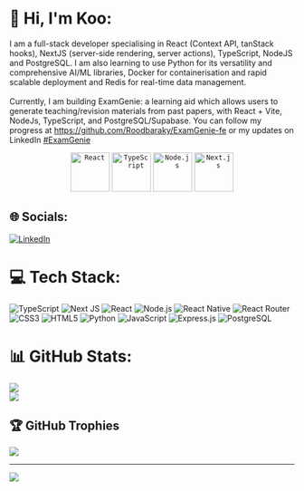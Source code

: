 # 💫 Hi, I'm Koo:
I am a full-stack developer specialising in React (Context API, tanStack hooks), NextJS (server-side rendering, server actions), TypeScript, NodeJS and PostgreSQL. I am also learning to use Python for its versatility and comprehensive AI/ML libraries, Docker for containerisation and rapid scalable deployment and Redis for real-time data management.<br><br>Currently, I am building ExamGenie: a learning aid which allows users to generate teaching/revision materials from past papers, with React + Vite, NodeJs, TypeScript, and PostgreSQL/Supabase. You can follow my progress at https://github.com/Roodbaraky/ExamGenie-fe or my updates on LinkedIn [#ExamGenie](https://www.linkedin.com/search/results/all/?keywords=%22%23examgenie%22&origin=GLOBAL_SEARCH_HEADER&sid=BGS)

<div align="center">
	<code><img width="69" src="https://user-images.githubusercontent.com/25181517/183897015-94a058a6-b86e-4e42-a37f-bf92061753e5.png" alt="React" title="React"/></code>
	<code><img width="69" src="https://user-images.githubusercontent.com/25181517/183890598-19a0ac2d-e88a-4005-a8df-1ee36782fde1.png" alt="TypeScript" title="TypeScript"/></code>
	<code><img width="69" src="https://user-images.githubusercontent.com/25181517/183568594-85e280a7-0d7e-4d1a-9028-c8c2209e073c.png" alt="Node.js" title="Node.js"/></code>
	<code><img width="69" src="https://github.com/marwin1991/profile-technology-icons/assets/136815194/5f8c622c-c217-4649-b0a9-7e0ee24bd704" alt="Next.js" title="Next.js"/></code>
</div>

## 🌐 Socials:
[![LinkedIn](https://img.shields.io/badge/LinkedIn-%230077B5.svg?logo=linkedin&logoColor=white)](https://www.linkedin.com/in/koorosh-roodbaraky/) 

# 💻 Tech Stack:
![TypeScript](https://img.shields.io/badge/typescript-%23007ACC.svg?style=for-the-badge&logo=typescript&logoColor=white) ![Next JS](https://img.shields.io/badge/Next-black?style=for-the-badge&logo=next.js&logoColor=white)  ![React](https://img.shields.io/badge/react-%2320232a.svg?style=for-the-badge&logo=react&logoColor=%2361DAFB) ![Node.js](https://img.shields.io/badge/node-%23323330.svg?style=for-the-badge&logo=node&logoColor=%23F7DF1E) ![React Native](https://img.shields.io/badge/react_native-%2320232a.svg?style=for-the-badge&logo=react&logoColor=%2361DAFB) ![React Router](https://img.shields.io/badge/React_Router-CA4245?style=for-the-badge&logo=react-router&logoColor=white) ![CSS3](https://img.shields.io/badge/css3-%231572B6.svg?style=for-the-badge&logo=css3&logoColor=white) ![HTML5](https://img.shields.io/badge/html5-%23E34F26.svg?style=for-the-badge&logo=html5&logoColor=white) ![Python](https://img.shields.io/badge/python-3670A0?style=for-the-badge&logo=python&logoColor=ffdd54) ![JavaScript](https://img.shields.io/badge/javascript-%23323330.svg?style=for-the-badge&logo=javascript&logoColor=%23F7DF1E) ![Express.js](https://img.shields.io/badge/express.js-%23404d59.svg?style=for-the-badge&logo=express&logoColor=%2361DAFB) ![PostgreSQL](https://img.shields.io/badge/postgresql-black?style=for-the-badge&logo=postgresql&logoColor=white)
# 📊 GitHub Stats:
![](https://github-readme-streak-stats.herokuapp.com/?user=Roodbaraky&theme=dark&hide_border=false)<br/>
![](https://github-readme-stats.vercel.app/api/top-langs/?username=Roodbaraky&theme=dark&hide_border=false&include_all_commits=false&count_private=false&layout=compact)

## 🏆 GitHub Trophies
![](https://github-profile-trophy.vercel.app/?username=Roodbaraky&theme=monokai&no-frame=false&no-bg=true&margin-w=4)

---
[![](https://visitcount.itsvg.in/api?id=Roodbaraky&icon=0&color=4)](https://visitcount.itsvg.in)

<!-- Proudly created with GPRM ( https://gprm.itsvg.in ) -->
